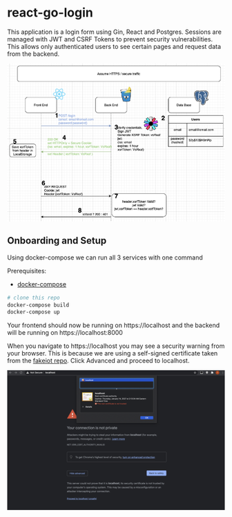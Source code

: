 # react-go-login

This application is a login form using Gin, React and Postgres.
Sessions are managed with JWT and CSRF Tokens to prevent security vulnerabilities.
This allows only authenticated users to see certain pages and request data from the backend.

!["authentication_flow"](https://github.com/teeaaspoon/react-go-login/blob/main/images/authentication_flow.png)

## Onboarding and Setup
Using docker-compose we can run all 3 services with one command

Prerequisites:
- [docker-compose](https://docs.docker.com/compose/install/)

```bash
# clone this repo
docker-compose build
docker-compose up
```
Your frontend should now be running on https://localhost and the backend will be running on 
https://localhost:8000

When you navigate to https://localhost you may see a security warning from your browser. This is because we
are using a self-signed certificate taken from the [fakeiot repo](https://github.com/gravitational/fakeiot/tree/master/fixtures).
Click Advanced and proceed to localhost.

!["untrusted_certificate"](https://github.com/teeaaspoon/react-go-login/blob/main/images/untrusted_certificate.png)


